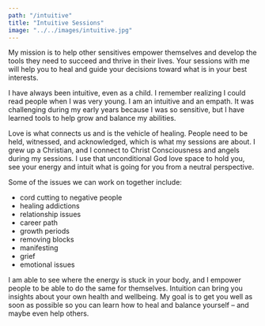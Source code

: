 ```yaml
---
path: "/intuitive"
title: "Intuitive Sessions"
image: "../../images/intuitive.jpg"
---
```


My mission is to help other sensitives empower themselves and develop the tools they need to succeed and thrive in their lives. Your sessions with me will help you to heal and guide your decisions toward what is in your best interests.

I have always been intuitive, even as a child. I remember realizing I could read people when I was very young. I am an intuitive and an empath. It was challenging during my early years because I was so sensitive, but I have learned tools to help grow and balance my abilities.

Love is what connects us and is the vehicle of healing. People need to be held, witnessed, and acknowledged, which is what my sessions are about. I grew up a Christian, and I connect to Christ Consciousness and angels during my sessions. I use that unconditional God love space to hold you, see your energy and intuit what is going for you from a neutral perspective.

Some of the issues we can work on together include:
-  cord cutting to negative people
-  healing addictions
-  relationship issues
-  career path
-  growth periods
-  removing blocks
-  manifesting
-  grief
-  emotional issues

I am able to see where the energy is stuck in your body, and I empower people to be able to do the same for themselves. Intuition can bring you insights about your own health and wellbeing. My goal is to get you well as soon as possible so you can learn how to heal and balance yourself – and maybe even help others.
